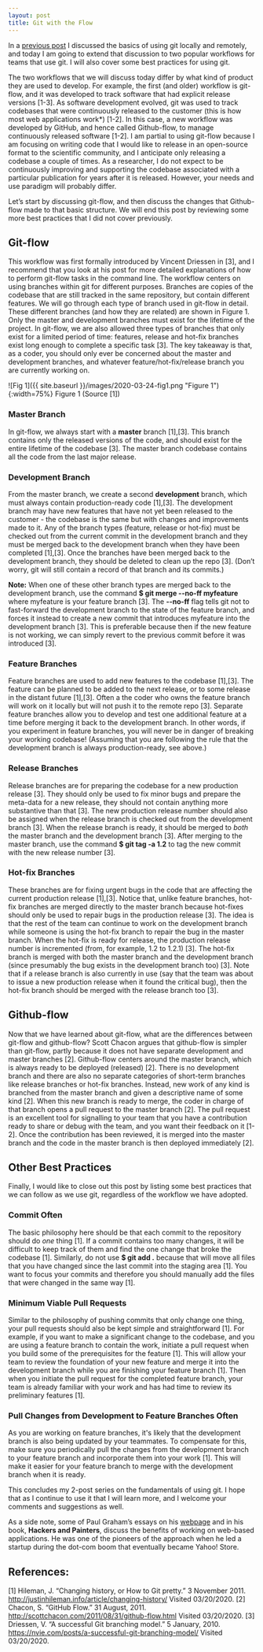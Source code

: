 ```yaml
---
layout: post
title: Git with the Flow
---
```


In a [previous post](https://sassafras13.github.io/HowtoGit/) I discussed the basics of using git locally and remotely, and today I am going to extend that discussion to two popular workflows for teams that use git. I will also cover some best practices for using git. 

The two workflows that we will discuss today differ by what kind of product they are used to develop. For example, the first (and older) workflow is git-flow, and it was developed to track software that had explicit release versions [1-3]. As software development evolved, git was used to track codebases that were continuously released to the customer (this is how most web applications work*) [1-2]. In this case, a new workflow was developed by GitHub, and hence called Github-flow, to manage continuously released software [1-2]. I am partial to using git-flow because I am focusing on writing code that I would like to release in an open-source format to the scientific community, and I anticipate only releasing a codebase a couple of times. As a researcher, I do not expect to be continuously improving and supporting the codebase associated with a particular publication for years after it is released. However, your needs and use paradigm will probably differ. 

Let’s start by discussing git-flow, and then discuss the changes that Github-flow made to that basic structure. We will end this post by reviewing some more best practices that I did not cover previously. 

## Git-flow

This workflow was first formally introduced by Vincent Driessen in [3], and I recommend that you look at his post for more detailed explanations of how to perform git-flow tasks in the command line. The workflow centers on using branches within git for different purposes. Branches are copies of the codebase that are still tracked in the same repository, but contain different features. We will go through each type of branch used in git-flow in detail. These different branches (and how they are related) are shown in Figure 1. Only the master and development branches must exist for the lifetime of the project. In git-flow, we are also allowed three types of branches that only exist for a limited period of time: features, release and hot-fix branches exist long enough to complete a specific task [3]. The key takeaway is that, as a coder, you should only ever be concerned about the master and development branches, and whatever feature/hot-fix/release branch you are currently working on. 

![Fig 1]({{ site.baseurl }}/images/2020-03-24-fig1.png "Figure 1"){:width=75%}
Figure 1 (Source [1])

### Master Branch
In git-flow, we always start with a **master** branch [1],[3]. This branch contains only the released versions of the code, and should exist for the entire lifetime of the codebase [3]. The master branch codebase contains all the code from the last major release. 

### Development Branch
From the master branch, we create a second **development** branch, which must always contain production-ready code [1],[3]. The development branch may have new features that have not yet been released to the customer - the codebase is the same but with changes and improvements made to it. Any of the branch types (feature, release or hot-fix) must be checked out from the current commit in the development branch and they must be merged back to the development branch when they have been completed [1],[3]. Once the branches have been merged back to the development branch, they should be deleted to clean up the repo [3]. (Don’t worry, git will still contain a record of that branch and its commits.) 

**Note:** When one of these other branch types are merged back to the development branch, use the command **$ git merge --no-ff myfeature** where myfeature is your feature branch [3]. The **--no-ff** flag tells git not to fast-forward the development branch to the state of the feature branch, and forces it instead to create a new commit that introduces myfeature into the development branch [3]. This is preferable because then if the new feature is not working, we can simply revert to the previous commit before it was introduced [3]. 

### Feature Branches
Feature branches are used to add new features to the codebase [1],[3]. The feature can be planned to be added to the next release, or to some release in the distant future [1],[3]. Often a the coder who owns the feature branch will work on it locally but will not push it to the remote repo [3]. Separate feature branches allow you to develop and test one additional feature at a time before merging it back to the development branch. In other words, if you experiment in feature branches, you will never be in danger of breaking your working codebase! (Assuming that you are following the rule that the development branch is always production-ready, see above.)

### Release Branches
Release branches are for preparing the codebase for a new production release [3]. They should only be used to fix minor bugs and prepare the meta-data for a new release, they should not contain anything more substantive than that [3]. The new production release number should also be assigned when the release branch is checked out from the development branch [3]. When the release branch is ready, it should be merged to _both_ the master branch and the development branch [3]. After merging to the master branch, use the command **$ git tag -a 1.2** to tag the new commit with the new release number [3]. 

### Hot-fix Branches
These branches are for fixing urgent bugs in the code that are affecting the current production release [1],[3]. Notice that, unlike feature branches, hot-fix branches are merged directly to the master branch because hot-fixes should only be used to repair bugs in the production release [3]. The idea is that the rest of the team can continue to work on the development branch while someone is using the hot-fix branch to repair the bug in the master branch. When the hot-fix is ready for release, the production release number is incremented (from, for example, 1.2 to 1.2.1) [3]. The hot-fix branch is merged with both the master branch and the development branch (since presumably the bug exists in the development branch too) [3]. Note that if a release branch is also currently in use (say that the team was about to issue a new production release when it found the critical bug), then the hot-fix branch should be merged with the release branch too [3]. 

## Github-flow
Now that we have learned about git-flow, what are the differences between git-flow and github-flow? Scott Chacon argues that github-flow is simpler than git-flow, partly because it does not have separate development and master branches [2]. Github-flow centers around the master branch, which is always ready to be deployed (released) [2]. There is no development branch and there are also no separate categories of short-term branches like release branches or hot-fix branches. Instead, new work of any kind is branched from the master branch and given a descriptive name of some kind [2]. When this new branch is ready to merge, the coder in charge of that branch opens a pull request to the master branch [2]. The pull request is an excellent tool for signalling to your team that you have a contribution ready to share or debug with the team, and you want their feedback on it [1-2]. Once the contribution has been reviewed, it is merged into the master branch and the code in the master branch is then deployed immediately [2]. 

## Other Best Practices
Finally, I would like to close out this post by listing some best practices that we can follow as we use git, regardless of the workflow we have adopted. 

### Commit Often
The basic philosophy here should be that each commit to the repository should do _one_ thing [1]. If a commit contains too many changes, it will be difficult to keep track of them and find the one change that broke the codebase [1]. Similarly, do not use **$ git add .** because that will move all files that you have changed since the last commit into the staging area [1]. You want to focus your commits and therefore you should manually add the files that were changed in the same way [1]. 

### Minimum Viable Pull Requests
Similar to the philosophy of pushing commits that only change one thing, your pull requests should also be kept simple and straightforward [1]. For example, if you want to make a significant change to the codebase, and you are using a feature branch to contain the work, initiate a pull request when you build some of the prerequisites for the feature [1]. This will allow your team to review the foundation of your new feature and merge it into the development branch while you are finishing your feature branch [1]. Then when you initiate the pull request for the completed feature branch, your team is already familiar with your work and has had time to review its preliminary features [1]. 

### Pull Changes from Development to Feature Branches Often
As you are working on feature branches, it's likely that the development branch is also being updated by your teammates. To compensate for this, make sure you periodically pull the changes from the development branch to your feature branch and incorporate them into your work [1]. This will make it easier for your feature branch to merge with the development branch when it is ready. 

This concludes my 2-post series on the fundamentals of using git. I hope that as I continue to use it that I will learn more, and I welcome your comments and suggestions as well. 

As a side note, some of Paul Graham’s essays on his [webpage](http://www.paulgraham.com/) and in his book, **Hackers and Painters**, discuss the benefits of working on web-based applications. He was one of the pioneers of the approach when he led a startup during the dot-com boom that eventually became Yahoo! Store. 

## References: 

[1] Hileman, J. “Changing history, or How to Git pretty.” 3 November 2011. <http://justinhileman.info/article/changing-history/> Visited 03/20/2020. 
[2] Chacon, S. “GitHub Flow.” 31 August, 2011. <http://scottchacon.com/2011/08/31/github-flow.html> Visited 03/20/2020. 
[3] Driessen, V. “A successful Git branching model.” 5 January, 2010. <https://nvie.com/posts/a-successful-git-branching-model/> Visited 03/20/2020.
